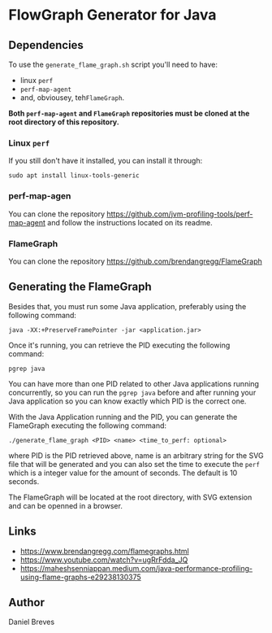 # FlowGraph Generator for Java

## Dependencies

To use the `generate_flame_graph.sh` script you'll need to have: 

- linux `perf` 
- `perf-map-agent`
- and, obviousey, teh`FlameGraph`.


**Both `perf-map-agent` and `FlameGraph` repositories must be cloned at the root
directory of this repository.**


### Linux `perf`

If you still don't have it installed, you can install it through:

```
sudo apt install linux-tools-generic
```


### perf-map-agen

You can clone the repository https://github.com/jvm-profiling-tools/perf-map-agent
and follow the instructions located on its readme.


### FlameGraph

You can clone the repository https://github.com/brendangregg/FlameGraph


## Generating the FlameGraph

Besides that, you must run some Java application, preferably using the 
following command:

```
java -XX:+PreserveFramePointer -jar <application.jar> 
```

Once it's running, you can retrieve the PID executing the following command:

```
pgrep java
```

You can have more than one PID related to other Java applications running 
concurrently, so you can run the `pgrep java` before and after running your
Java application so you can know exactly which PID is the correct one.

With the Java Application running and the PID, you can generate the FlameGraph 
executing the following command:

```
./generate_flame_graph <PID> <name> <time_to_perf: optional> 
```

where PID is the PID retrieved above, name is an arbitrary string for the 
SVG file that will be generated and you can also set the time to execute the `perf`
which is a integer value for the amount of seconds. The default is 10 seconds. 

The FlameGraph will be located at the root directory, with SVG extension and can be openned 
in a browser.


## Links

- https://www.brendangregg.com/flamegraphs.html
- https://www.youtube.com/watch?v=ugRrFdda_JQ
- https://maheshsenniappan.medium.com/java-performance-profiling-using-flame-graphs-e29238130375

## Author
Daniel Breves

